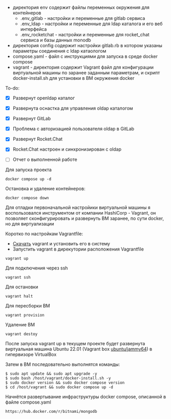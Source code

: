   - директория env содержит файлы переменных окружения для контейнеров
    * .env_gitlab - настройки и переменные для gitlab сервиса
    * .env_ldap - настройки и переменные для ldap каталога и его веб интерфейса
    * .env_rocketchat - настройки и переменные для rocket_chat сервиса и базы данных monodb
  - директория config содержит настройки gitlab.rb в котором указаны параметры соединения с ldap катаологом
  - compose.yaml - файл с инструкциями для запуска в среде docker compose
  - vagrant - директория содержит Vagrant файл для конфигурации виртуальной машины по заранее заданным параметрам, и скрипт docker-install.sh для установки в ВМ окружения docker


  To-do:
  - [x] Развернут openldap каталог
  - [x] Развернута оснастка для управления oldap каталогом
  - [x] Развернут GitLab
  - [x] Проблема с авторизацией пользователя oldap в GitLab
  - [x] Развернут Rocket.Chat
  - [x] Rocket.Chat настроен и синхронизирован с oldap
  - [ ] Отчет о выполненной работе


  Для запуска проекта
  ```
  docker compose up -d
  ```
  Остановка и удаление контейнеров:
  ```
  docker compose down
  ```

  Для отладки первоначальной настройики виртуальной машины я воспользовался инструментом от компании HashiCorp - Vagrant, он позволяет сконфигурировать и развернуть ВМ заранее, по сути docker, но для виртуализации

  Коротко по настройкам Vagrantfile:
  * [Скачать](https://developer.hashicorp.com/vagrant/install) vagrant и установить его в систему
  * Запустить vagrant в дирекутории расположения Vagrantfile 
  ```
  vagrant up
  ```
  Для подключения через ssh
  ```
  vagrant ssh
  ``` 
  Для остановки 
  ```
  vagrant halt
  ```
  Для пересборки ВМ
  ```
  vagrant provision
  ```
  Удаление ВМ
  ```
  vagrant destoy
  ```


  После запуска vagrant up в текущем проекте будет развернута виртуальная машина Ubuntu 22.01 (Vagrant box [ubuntu/jammy64](https://documentation.ubuntu.com/public-images/public-images-how-to/run-a-vagrant-box/))
  в гипервизоре VirtualBox

  Затем в ВМ последовательно выполнятся команды:
  ```
  $ sudo apt update && sudo apt upgrade -y
  $ sudo bash /host/vagrant/docker-install.sh -y
  $ sudo docker version && sudo docker compose version
  $ cd /host/vagrant && sudo docker compose up -d
  ```
  Начнётся развертывание инфраструктуры docker compose, описанной в файле compose.yaml



  ```
  https://hub.docker.com/r/bitnami/mongodb
  ```